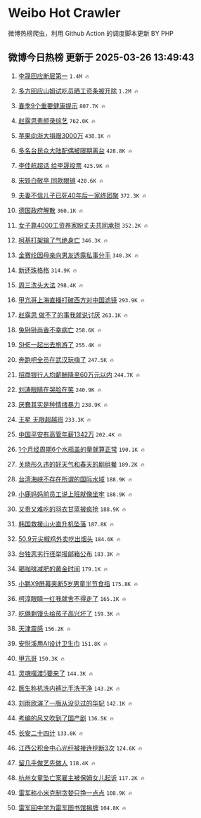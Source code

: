 # Weibo Hot Crawler 



微博热榜爬虫，利用 Github Action 的调度脚本更新 BY PHP 


## 微博今日热榜 更新于 2025-03-26 13:49:43 
1. [李晟回应断层第一](https://s.weibo.com/weibo?q=%23%E6%9D%8E%E6%99%9F%E5%9B%9E%E5%BA%94%E6%96%AD%E5%B1%82%E7%AC%AC%E4%B8%80%23&t=31&band_rank=1&Refer=top) `1.4M 🔥` 

1. [多方回应山姆试吃员晒工资条被开除](https://s.weibo.com/weibo?q=%23%E5%A4%9A%E6%96%B9%E5%9B%9E%E5%BA%94%E5%B1%B1%E5%A7%86%E8%AF%95%E5%90%83%E5%91%98%E6%99%92%E5%B7%A5%E8%B5%84%E6%9D%A1%E8%A2%AB%E5%BC%80%E9%99%A4%23&t=31&band_rank=2&Refer=top) `1.2M 🔥` 

1. [春季9个重要健康提示](https://s.weibo.com/weibo?q=%23%E6%98%A5%E5%AD%A39%E4%B8%AA%E9%87%8D%E8%A6%81%E5%81%A5%E5%BA%B7%E6%8F%90%E7%A4%BA%23&t=31&band_rank=3&Refer=top) `807.7K 🔥` 

1. [赵露思素颜录综艺](https://s.weibo.com/weibo?q=%23%E8%B5%B5%E9%9C%B2%E6%80%9D%E7%B4%A0%E9%A2%9C%E5%BD%95%E7%BB%BC%E8%89%BA%23&t=31&band_rank=4&Refer=top) `762.0K 🔥` 

1. [苹果向浙大捐赠3000万](https://s.weibo.com/weibo?q=%23%E8%8B%B9%E6%9E%9C%E5%90%91%E6%B5%99%E5%A4%A7%E6%8D%90%E8%B5%A03000%E4%B8%87%23&t=31&band_rank=5&Refer=top) `438.1K 🔥` 

1. [多名台民众大陆配偶被限期离台](https://s.weibo.com/weibo?q=%23%E5%A4%9A%E5%90%8D%E5%8F%B0%E6%B0%91%E4%BC%97%E5%A4%A7%E9%99%86%E9%85%8D%E5%81%B6%E8%A2%AB%E9%99%90%E6%9C%9F%E7%A6%BB%E5%8F%B0%23&t=31&band_rank=6&Refer=top) `428.8K 🔥` 

1. [李佳航超话 给李晟投票](https://s.weibo.com/weibo?q=%E6%9D%8E%E4%BD%B3%E8%88%AA%E8%B6%85%E8%AF%9D%20%E7%BB%99%E6%9D%8E%E6%99%9F%E6%8A%95%E7%A5%A8&t=31&band_rank=7&Refer=top) `425.9K 🔥` 

1. [宋轶白敬亭 同款眼镜](https://s.weibo.com/weibo?q=%E5%AE%8B%E8%BD%B6%E7%99%BD%E6%95%AC%E4%BA%AD%20%E5%90%8C%E6%AC%BE%E7%9C%BC%E9%95%9C&t=31&band_rank=8&Refer=top) `420.6K 🔥` 

1. [夫妻不信儿子已死40年后一家终团聚](https://s.weibo.com/weibo?q=%23%E5%A4%AB%E5%A6%BB%E4%B8%8D%E4%BF%A1%E5%84%BF%E5%AD%90%E5%B7%B2%E6%AD%BB40%E5%B9%B4%E5%90%8E%E4%B8%80%E5%AE%B6%E7%BB%88%E5%9B%A2%E8%81%9A%23&t=31&band_rank=9&Refer=top) `372.3K 🔥` 

1. [德国政府解散](https://s.weibo.com/weibo?q=%23%E5%BE%B7%E5%9B%BD%E6%94%BF%E5%BA%9C%E8%A7%A3%E6%95%A3%23&t=31&band_rank=10&Refer=top) `360.1K 🔥` 

1. [女子靠4000工资养家盼丈夫共同承担](https://s.weibo.com/weibo?q=%23%E5%A5%B3%E5%AD%90%E9%9D%A04000%E5%B7%A5%E8%B5%84%E5%85%BB%E5%AE%B6%E7%9B%BC%E4%B8%88%E5%A4%AB%E5%85%B1%E5%90%8C%E6%89%BF%E6%8B%85%23&t=31&band_rank=11&Refer=top) `352.2K 🔥` 

1. [柯基打架输了气绝身亡](https://s.weibo.com/weibo?q=%23%E6%9F%AF%E5%9F%BA%E6%89%93%E6%9E%B6%E8%BE%93%E4%BA%86%E6%B0%94%E7%BB%9D%E8%BA%AB%E4%BA%A1%23&t=31&band_rank=12&Refer=top) `346.3K 🔥` 

1. [金赛纶因母亲向男友透露私事分手](https://s.weibo.com/weibo?q=%23%E9%87%91%E8%B5%9B%E7%BA%B6%E5%9B%A0%E6%AF%8D%E4%BA%B2%E5%90%91%E7%94%B7%E5%8F%8B%E9%80%8F%E9%9C%B2%E7%A7%81%E4%BA%8B%E5%88%86%E6%89%8B%23&t=31&band_rank=13&Refer=top) `340.3K 🔥` 

1. [新还珠格格](https://s.weibo.com/weibo?q=%E6%96%B0%E8%BF%98%E7%8F%A0%E6%A0%BC%E6%A0%BC&t=31&band_rank=14&Refer=top) `314.9K 🔥` 

1. [周三洗头大法](https://s.weibo.com/weibo?q=%E5%91%A8%E4%B8%89%E6%B4%97%E5%A4%B4%E5%A4%A7%E6%B3%95&t=31&band_rank=15&Refer=top) `298.4K 🔥` 

1. [甲亢哥上海直播打破西方对中国滤镜](https://s.weibo.com/weibo?q=%23%E7%94%B2%E4%BA%A2%E5%93%A5%E4%B8%8A%E6%B5%B7%E7%9B%B4%E6%92%AD%E6%89%93%E7%A0%B4%E8%A5%BF%E6%96%B9%E5%AF%B9%E4%B8%AD%E5%9B%BD%E6%BB%A4%E9%95%9C%23&t=31&band_rank=16&Refer=top) `293.9K 🔥` 

1. [赵露思 做不了的事我就说讨厌](https://s.weibo.com/weibo?q=%E8%B5%B5%E9%9C%B2%E6%80%9D%20%E5%81%9A%E4%B8%8D%E4%BA%86%E7%9A%84%E4%BA%8B%E6%88%91%E5%B0%B1%E8%AF%B4%E8%AE%A8%E5%8E%8C&t=31&band_rank=17&Refer=top) `263.1K 🔥` 

1. [兔狲狲尚香不幸病亡](https://s.weibo.com/weibo?q=%23%E5%85%94%E7%8B%B2%E7%8B%B2%E5%B0%9A%E9%A6%99%E4%B8%8D%E5%B9%B8%E7%97%85%E4%BA%A1%23&t=31&band_rank=18&Refer=top) `258.6K 🔥` 

1. [SHE一起出去旅游了](https://s.weibo.com/weibo?q=%23SHE%E4%B8%80%E8%B5%B7%E5%87%BA%E5%8E%BB%E6%97%85%E6%B8%B8%E4%BA%86%23&t=31&band_rank=19&Refer=top) `255.4K 🔥` 

1. [奔跑吧全员在武汉玩嗨了](https://s.weibo.com/weibo?q=%23%E5%A5%94%E8%B7%91%E5%90%A7%E5%85%A8%E5%91%98%E5%9C%A8%E6%AD%A6%E6%B1%89%E7%8E%A9%E5%97%A8%E4%BA%86%23&t=31&band_rank=20&Refer=top) `247.5K 🔥` 

1. [招商银行人均薪酬降至60万元以内](https://s.weibo.com/weibo?q=%23%E6%8B%9B%E5%95%86%E9%93%B6%E8%A1%8C%E4%BA%BA%E5%9D%87%E8%96%AA%E9%85%AC%E9%99%8D%E8%87%B360%E4%B8%87%E5%85%83%E4%BB%A5%E5%86%85%23&t=31&band_rank=21&Refer=top) `244.7K 🔥` 

1. [刘涛眼睛在哭脸在笑](https://s.weibo.com/weibo?q=%E5%88%98%E6%B6%9B%E7%9C%BC%E7%9D%9B%E5%9C%A8%E5%93%AD%E8%84%B8%E5%9C%A8%E7%AC%91&t=31&band_rank=22&Refer=top) `240.9K 🔥` 

1. [厌蠢其实是种情绪暴力](https://s.weibo.com/weibo?q=%23%E5%8E%8C%E8%A0%A2%E5%85%B6%E5%AE%9E%E6%98%AF%E7%A7%8D%E6%83%85%E7%BB%AA%E6%9A%B4%E5%8A%9B%23&t=31&band_rank=23&Refer=top) `238.9K 🔥` 

1. [王星 无限超越班](https://s.weibo.com/weibo?q=%E7%8E%8B%E6%98%9F%20%E6%97%A0%E9%99%90%E8%B6%85%E8%B6%8A%E7%8F%AD&t=31&band_rank=24&Refer=top) `233.3K 🔥` 

1. [中国平安有高管年薪1342万](https://s.weibo.com/weibo?q=%23%E4%B8%AD%E5%9B%BD%E5%B9%B3%E5%AE%89%E6%9C%89%E9%AB%98%E7%AE%A1%E5%B9%B4%E8%96%AA1342%E4%B8%87%23&t=31&band_rank=25&Refer=top) `202.4K 🔥` 

1. [1个月经周期6个水瓶盖的量就算正常](https://s.weibo.com/weibo?q=%231%E4%B8%AA%E6%9C%88%E7%BB%8F%E5%91%A8%E6%9C%9F6%E4%B8%AA%E6%B0%B4%E7%93%B6%E7%9B%96%E7%9A%84%E9%87%8F%E5%B0%B1%E7%AE%97%E6%AD%A3%E5%B8%B8%23&t=31&band_rank=26&Refer=top) `190.1K 🔥` 

1. [关晓彤久违的好天气和春天的剧组餐](https://s.weibo.com/weibo?q=%23%E5%85%B3%E6%99%93%E5%BD%A4%E4%B9%85%E8%BF%9D%E7%9A%84%E5%A5%BD%E5%A4%A9%E6%B0%94%E5%92%8C%E6%98%A5%E5%A4%A9%E7%9A%84%E5%89%A7%E7%BB%84%E9%A4%90%23&t=31&band_rank=27&Refer=top) `189.2K 🔥` 

1. [台湾海峡不存在所谓的国际水域](https://s.weibo.com/weibo?q=%23%E5%8F%B0%E6%B9%BE%E6%B5%B7%E5%B3%A1%E4%B8%8D%E5%AD%98%E5%9C%A8%E6%89%80%E8%B0%93%E7%9A%84%E5%9B%BD%E9%99%85%E6%B0%B4%E5%9F%9F%23&t=31&band_rank=28&Refer=top) `188.9K 🔥` 

1. [小鹿妈妈前员工说上班就像坐牢](https://s.weibo.com/weibo?q=%23%E5%B0%8F%E9%B9%BF%E5%A6%88%E5%A6%88%E5%89%8D%E5%91%98%E5%B7%A5%E8%AF%B4%E4%B8%8A%E7%8F%AD%E5%B0%B1%E5%83%8F%E5%9D%90%E7%89%A2%23&t=31&band_rank=29&Refer=top) `188.9K 🔥` 

1. [又贵又难吃的羽衣甘蓝被疯抢](https://s.weibo.com/weibo?q=%23%E5%8F%88%E8%B4%B5%E5%8F%88%E9%9A%BE%E5%90%83%E7%9A%84%E7%BE%BD%E8%A1%A3%E7%94%98%E8%93%9D%E8%A2%AB%E7%96%AF%E6%8A%A2%23&t=31&band_rank=30&Refer=top) `188.9K 🔥` 

1. [韩国救援山火直升机坠落](https://s.weibo.com/weibo?q=%23%E9%9F%A9%E5%9B%BD%E6%95%91%E6%8F%B4%E5%B1%B1%E7%81%AB%E7%9B%B4%E5%8D%87%E6%9C%BA%E5%9D%A0%E8%90%BD%23&t=31&band_rank=31&Refer=top) `187.8K 🔥` 

1. [50.9元尖椒鸡外卖吃出烟头](https://s.weibo.com/weibo?q=%2350.9%E5%85%83%E5%B0%96%E6%A4%92%E9%B8%A1%E5%A4%96%E5%8D%96%E5%90%83%E5%87%BA%E7%83%9F%E5%A4%B4%23&t=31&band_rank=32&Refer=top) `184.6K 🔥` 

1. [台独恶劣行径举报邮箱公布](https://s.weibo.com/weibo?q=%23%E5%8F%B0%E7%8B%AC%E6%81%B6%E5%8A%A3%E8%A1%8C%E5%BE%84%E4%B8%BE%E6%8A%A5%E9%82%AE%E7%AE%B1%E5%85%AC%E5%B8%83%23&t=31&band_rank=33&Refer=top) `183.3K 🔥` 

1. [喝咖啡减肥的黄金时间](https://s.weibo.com/weibo?q=%23%E5%96%9D%E5%92%96%E5%95%A1%E5%87%8F%E8%82%A5%E7%9A%84%E9%BB%84%E9%87%91%E6%97%B6%E9%97%B4%23&t=31&band_rank=34&Refer=top) `179.1K 🔥` 

1. [小鹏X9屏幕夹断5岁男童半节食指](https://s.weibo.com/weibo?q=%23%E5%B0%8F%E9%B9%8FX9%E5%B1%8F%E5%B9%95%E5%A4%B9%E6%96%AD5%E5%B2%81%E7%94%B7%E7%AB%A5%E5%8D%8A%E8%8A%82%E9%A3%9F%E6%8C%87%23&t=31&band_rank=35&Refer=top) `175.8K 🔥` 

1. [柯淳眼睛一红我就舍不得走了](https://s.weibo.com/weibo?q=%E6%9F%AF%E6%B7%B3%E7%9C%BC%E7%9D%9B%E4%B8%80%E7%BA%A2%E6%88%91%E5%B0%B1%E8%88%8D%E4%B8%8D%E5%BE%97%E8%B5%B0%E4%BA%86&t=31&band_rank=36&Refer=top) `165.1K 🔥` 

1. [吃俩剩馒头给孩子高兴坏了](https://s.weibo.com/weibo?q=%E5%90%83%E4%BF%A9%E5%89%A9%E9%A6%92%E5%A4%B4%E7%BB%99%E5%AD%A9%E5%AD%90%E9%AB%98%E5%85%B4%E5%9D%8F%E4%BA%86&t=31&band_rank=37&Refer=top) `159.3K 🔥` 

1. [天津震感](https://s.weibo.com/weibo?q=%E5%A4%A9%E6%B4%A5%E9%9C%87%E6%84%9F&t=31&band_rank=38&Refer=top) `156.2K 🔥` 

1. [安悦溪用AI设计卫生巾](https://s.weibo.com/weibo?q=%23%E5%AE%89%E6%82%A6%E6%BA%AA%E7%94%A8AI%E8%AE%BE%E8%AE%A1%E5%8D%AB%E7%94%9F%E5%B7%BE%23&t=31&band_rank=39&Refer=top) `151.8K 🔥` 

1. [甲亢哥](https://s.weibo.com/weibo?q=%E7%94%B2%E4%BA%A2%E5%93%A5&t=31&band_rank=40&Refer=top) `150.3K 🔥` 

1. [灵魂摆渡5要来了](https://s.weibo.com/weibo?q=%23%E7%81%B5%E9%AD%82%E6%91%86%E6%B8%A15%E8%A6%81%E6%9D%A5%E4%BA%86%23&t=31&band_rank=41&Refer=top) `144.3K 🔥` 

1. [医生称机洗内裤比手洗干净](https://s.weibo.com/weibo?q=%23%E5%8C%BB%E7%94%9F%E7%A7%B0%E6%9C%BA%E6%B4%97%E5%86%85%E8%A3%A4%E6%AF%94%E6%89%8B%E6%B4%97%E5%B9%B2%E5%87%80%23&t=31&band_rank=42&Refer=top) `143.2K 🔥` 

1. [刘雨欣演了一版从没见过的华妃](https://s.weibo.com/weibo?q=%E5%88%98%E9%9B%A8%E6%AC%A3%E6%BC%94%E4%BA%86%E4%B8%80%E7%89%88%E4%BB%8E%E6%B2%A1%E8%A7%81%E8%BF%87%E7%9A%84%E5%8D%8E%E5%A6%83&t=31&band_rank=43&Refer=top) `142.1K 🔥` 

1. [考编的风又吹到了国产剧](https://s.weibo.com/weibo?q=%E8%80%83%E7%BC%96%E7%9A%84%E9%A3%8E%E5%8F%88%E5%90%B9%E5%88%B0%E4%BA%86%E5%9B%BD%E4%BA%A7%E5%89%A7&t=31&band_rank=44&Refer=top) `136.5K 🔥` 

1. [长安二十四计](https://s.weibo.com/weibo?q=%23%E9%95%BF%E5%AE%89%E4%BA%8C%E5%8D%81%E5%9B%9B%E8%AE%A1%23&t=31&band_rank=45&Refer=top) `133.0K 🔥` 

1. [江西公积金中心光纤被接连挖断3次](https://s.weibo.com/weibo?q=%23%E6%B1%9F%E8%A5%BF%E5%85%AC%E7%A7%AF%E9%87%91%E4%B8%AD%E5%BF%83%E5%85%89%E7%BA%A4%E8%A2%AB%E6%8E%A5%E8%BF%9E%E6%8C%96%E6%96%AD3%E6%AC%A1%23&t=31&band_rank=46&Refer=top) `124.6K 🔥` 

1. [留几手做艺先做人](https://s.weibo.com/weibo?q=%23%E7%95%99%E5%87%A0%E6%89%8B%E5%81%9A%E8%89%BA%E5%85%88%E5%81%9A%E4%BA%BA%23&t=31&band_rank=47&Refer=top) `118.4K 🔥` 

1. [杭州女童坠亡案雇主被保姆女儿起诉](https://s.weibo.com/weibo?q=%23%E6%9D%AD%E5%B7%9E%E5%A5%B3%E7%AB%A5%E5%9D%A0%E4%BA%A1%E6%A1%88%E9%9B%87%E4%B8%BB%E8%A2%AB%E4%BF%9D%E5%A7%86%E5%A5%B3%E5%84%BF%E8%B5%B7%E8%AF%89%23&t=31&band_rank=48&Refer=top) `117.2K 🔥` 

1. [雷军称小米克制贪婪只挣一点点](https://s.weibo.com/weibo?q=%23%E9%9B%B7%E5%86%9B%E7%A7%B0%E5%B0%8F%E7%B1%B3%E5%85%8B%E5%88%B6%E8%B4%AA%E5%A9%AA%E5%8F%AA%E6%8C%A3%E4%B8%80%E7%82%B9%E7%82%B9%23&t=31&band_rank=49&Refer=top) `108.9K 🔥` 

1. [雷军回中学为雷军图书馆揭牌](https://s.weibo.com/weibo?q=%23%E9%9B%B7%E5%86%9B%E5%9B%9E%E4%B8%AD%E5%AD%A6%E4%B8%BA%E9%9B%B7%E5%86%9B%E5%9B%BE%E4%B9%A6%E9%A6%86%E6%8F%AD%E7%89%8C%23&t=31&band_rank=50&Refer=top) `104.8K 🔥` 

